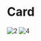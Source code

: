 # Card
![2](https://user-images.githubusercontent.com/68956014/124392819-233a3100-dd15-11eb-9dbc-7bcbd3618ef7.JPG)
![4](https://user-images.githubusercontent.com/68956014/124392821-2503f480-dd15-11eb-946e-e25ee5e6e836.JPG)
